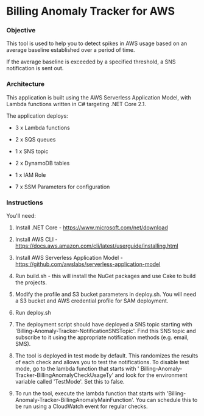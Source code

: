 # Billing Anomaly Tracker for AWS

### Objective

This tool is used to help you to detect spikes in AWS usage based on an average baseline established over a period of time.

If the average baseline is exceeded by a specified threshold, a SNS notification is sent out.

### Architecture

This application is built using the AWS Serverless Application Model, with Lambda functions written in C# targeting .NET Core 2.1.

The application deploys:

- 3 x Lambda functions

- 2 x SQS queues

- 1 x SNS topic

- 2 x DynamoDB tables

- 1 x IAM Role

- 7 x SSM Parameters for configuration

### Instructions

You'll need:

1. Install .NET Core - https://www.microsoft.com/net/download

2. Install AWS CLI - https://docs.aws.amazon.com/cli/latest/userguide/installing.html

3. Install AWS Serverless Application Model - https://github.com/awslabs/serverless-application-model

4. Run build.sh - this will install the NuGet packages and use Cake to build the projects.

5. Modify the profile and S3 bucket parameters in deploy.sh. You will need a S3 bucket and AWS credential profile for SAM deployment.

6. Run deploy.sh

7. The deployment script should have deployed a SNS topic starting with 'Billing-Anomaly-Tracker-NotificationSNSTopic'. Find this SNS topic and subscribe to it using the appropriate notification methods (e.g. email, SMS).

8. The tool is deployed in test mode by default. This randomizes the results of each check and allows you to test the notifications. To disable test mode, go to the lambda function that starts with '
Billing-Anomaly-Tracker-BillingAnomalyCheckUsageTy' and look for the environment variable called 'TestMode'. Set this to false.

9. To run the tool, execute the lambda function that starts with 'Billing-Anomaly-Tracker-BillingAnomalyMainFunction'. You can schedule this to be run using a CloudWatch event for regular checks.